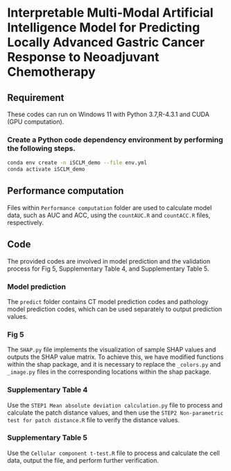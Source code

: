 # Interpretable Multi-Modal Artificial Intelligence Model for Predicting Locally Advanced Gastric Cancer Response to Neoadjuvant Chemotherapy

## Requirement
These codes can run on Windows 11 with Python 3.7,R-4.3.1 and CUDA (GPU computation).

### Create a Python code dependency environment by performing the following steps.
```bash
conda env create -n iSCLM_demo --file env.yml
conda activate iSCLM_demo
```

## Performance computation
Files within `Performance computation` folder are used to calculate model data, such as AUC and ACC, using the `countAUC.R` and `countACC.R` files, respectively.

## Code
The provided codes are involved in model prediction and the validation process for Fig 5, Supplementary Table 4, and Supplementary Table 5.

### Model prediction
The `predict` folder contains CT model prediction codes and pathology model prediction codes, which can be used separately to output prediction values.

### Fig 5
The `SHAP.py` file implements the visualization of sample SHAP values and outputs the SHAP value matrix. To achieve this, we have modified functions within the shap package, and it is necessary to replace the `_colors.py` and `_image.py` files in the corresponding locations within the shap package.

### Supplementary Table 4
Use the `STEP1 Mean absolute deviation calculation.py` file to process and calculate the patch distance values, and then use the `STEP2 Non-parametric test for patch distance.R` file to verify the distance values.

### Supplementary Table 5
Use the `Cellular component t-test.R` file to process and calculate the cell data, output the file, and perform further verification.
